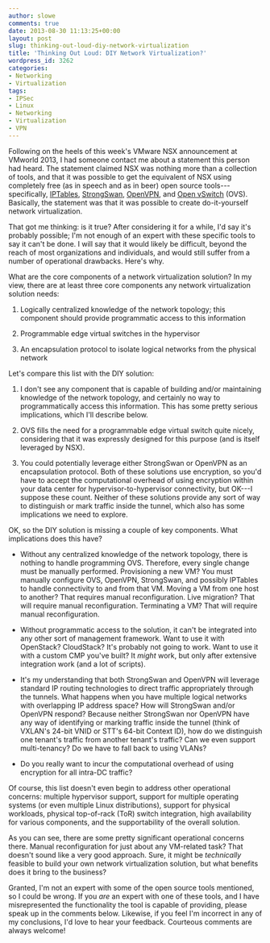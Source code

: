 ```yaml
---
author: slowe
comments: true
date: 2013-08-30 11:13:25+00:00
layout: post
slug: thinking-out-loud-diy-network-virtualization
title: 'Thinking Out Loud: DIY Network Virtualization?'
wordpress_id: 3262
categories:
- Networking
- Virtualization
tags:
- IPSec
- Linux
- Networking
- Virtualization
- VPN
---
```


Following on the heels of this week's VMware NSX announcement at VMworld 2013, I had someone contact me about a statement this person had heard. The statement claimed NSX was nothing more than a collection of tools, and that it was possible to get the equivalent of NSX using completely free (as in speech and as in beer) open source tools---specifically, [IPTables](http://www.netfilter.org), [StrongSwan](https://www.strongswan.org), [OpenVPN](http://openvpn.net/index.php/open-source.html), and [Open vSwitch](http://openvswitch.org) (OVS). Basically, the statement was that it was possible to create do-it-yourself network virtualization.

That got me thinking: is it true? After considering it for a while, I'd say it's probably possible; I'm not enough of an expert with these specific tools to say it can't be done. I will say that it would likely be difficult, beyond the reach of most organizations and individuals, and would still suffer from a number of operational drawbacks. Here's why.

What are the core components of a network virtualization solution? In my view, there are at least three core components any network virtualization solution needs:

1. Logically centralized knowledge of the network topology; this component should provide programmatic access to this information

2. Programmable edge virtual switches in the hypervisor

3. An encapsulation protocol to isolate logical networks from the physical network

Let's compare this list with the DIY solution:

1. I don't see any component that is capable of building and/or maintaining knowledge of the network topology, and certainly no way to programmatically access this information. This has some pretty serious implications, which I'll describe below.

2. OVS fills the need for a programmable edge virtual switch quite nicely, considering that it was expressly designed for this purpose (and is itself leveraged by NSX).

3. You could potentially leverage either StrongSwan or OpenVPN as an encapsulation protocol. Both of these solutions use encryption, so you'd have to accept the computational overhead of using encryption within your data center for hypervisor-to-hypervisor connectivity, but OK---I suppose these count. Neither of these solutions provide any sort of way to distinguish or mark traffic inside the tunnel, which also has some implications we need to explore.

OK, so the DIY solution is missing a couple of key components. What implications does this have?

* Without any centralized knowledge of the network topology, there is nothing to handle programming OVS. Therefore, every single change must be manually performed. Provisioning a new VM? You must manually configure OVS, OpenVPN, StrongSwan, and possibly IPTables to handle connectivity to and from that VM. Moving a VM from one host to another? That requires manual reconfiguration. Live migration? That will require manual reconfiguration. Terminating a VM? That will require manual reconfiguration.

* Without programmatic access to the solution, it can't be integrated into any other sort of management framework. Want to use it with OpenStack? CloudStack? It's probably not going to work. Want to use it with a custom CMP you've built? It _might_ work, but only after extensive integration work (and a lot of scripts).

* It's my understanding that both StrongSwan and OpenVPN will leverage standard IP routing technologies to direct traffic appropriately through the tunnels. What happens when you have multiple logical networks with overlapping IP address space? How will StrongSwan and/or OpenVPN respond? Because neither StrongSwan nor OpenVPN have any way of identifying or marking traffic inside the tunnel (think of VXLAN's 24-bit VNID or STT's 64-bit Context ID), how do we distinguish one tenant's traffic from another tenant's traffic? Can we even support multi-tenancy? Do we have to fall back to using VLANs?

* Do you really want to incur the computational overhead of using encryption for all intra-DC traffic?

Of course, this list doesn't even begin to address other operational concerns: multiple hypervisor support, support for multiple operating systems (or even multiple Linux distributions), support for physical workloads, physical top-of-rack (ToR) switch integration, high availability for various components, and the supportability of the overall solution.

As you can see, there are some pretty significant operational concerns there. Manual reconfiguration for just about any VM-related task? That doesn't sound like a very good approach. Sure, it might be _technically_ feasible to build your own network virtualization solution, but what benefits does it bring to the business?

Granted, I'm not an expert with some of the open source tools mentioned, so I could be wrong. If you _are_ an expert with one of these tools, and I have misrepresented the functionality the tool is capable of providing, please speak up in the comments below. Likewise, if you feel I'm incorrect in any of my conclusions, I'd love to hear your feedback. Courteous comments are always welcome!
